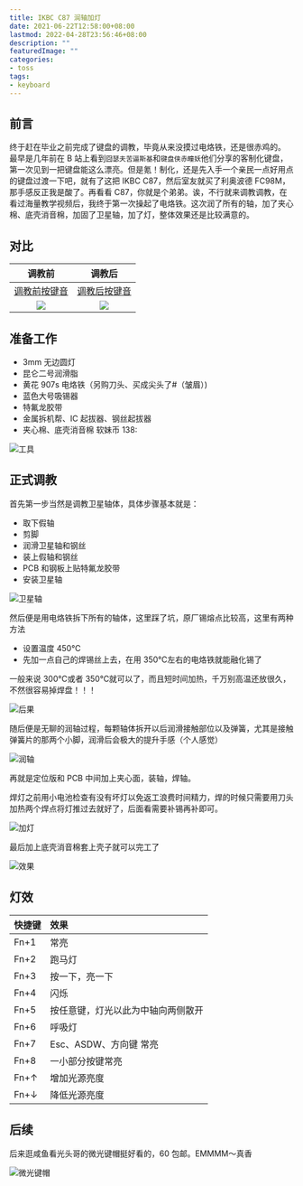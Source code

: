 ```yaml
---
title: IKBC C87 润轴加灯
date: 2021-06-22T12:58:00+08:00
lastmod: 2022-04-28T23:56:46+08:00
description: ""
featuredImage: ""
categories:
- toss
tags:
- keyboard
---
```


## 前言

终于赶在毕业之前完成了键盘的调教，毕竟从来没摸过电烙铁，还是很赤鸡的。
最早是几年前在 B 站上看到`囧瑟夫苦逼斯基`和`键盘侠赤瞳妖`他们分享的客制化键盘，第一次见到一把键盘能这么漂亮。但是氪！制化，还是先入手一个亲民一点好用点的键盘过渡一下吧，就有了这把 IKBC C87，然后室友就买了利奥波德 FC98M，那手感反正我是酸了。再看看 C87，你就是个弟弟。诶，不行就来调教调教，在看过海量教学视频后，我终于第一次操起了电烙铁。这次润了所有的轴，加了夹心棉、底壳消音棉，加固了卫星轴，加了灯，整体效果还是比较满意的。

## 对比
调教前 | 调教后
:--: | :--:
[调教前按键音](https://fastly.jsdelivr.net/gh/zggsong/img_hosting/media/%E8%B0%83%E6%95%99%E5%89%8D.m4a) | [调教后按键音](https://fastly.jsdelivr.net/gh/zggsong/img_hosting/media/%E8%B0%83%E6%95%99%E5%90%8E.m4a)
![](https://cdn.zggsong.cn/2021/06/23/a79ceed6817c2.JPG) | ![](https://cdn.zggsong.cn/2021/06/23/bed2fcb69d294.JPG)
## 准备工作

- 3mm 无边圆灯
- 昆仑二号润滑脂
- 黄花 907s 电烙铁（另购刀头、买成尖头了#（皱眉）)
- 蓝色大号吸锡器
- 特氟龙胶带
- 金属拆机帮、IC 起拔器、钢丝起拔器
- 夹心棉、底壳消音棉
软妹币 138:

![工具](https://cdn.zggsong.cn/2021/06/29/30c16977612e1.jpg)

## 正式调教

首先第一步当然是调教卫星轴体，具体步骤基本就是：
- 取下假轴
- 剪脚
- 润滑卫星轴和钢丝
- 装上假轴和钢丝
- PCB 和钢板上贴特氟龙胶带
- 安装卫星轴

![卫星轴](https://cdn.zggsong.cn/2021/06/29/243275d0ce633.jpg)

然后便是用电烙铁拆下所有的轴体，这里踩了坑，原厂锡熔点比较高，这里有两种方法
- 设置温度 450℃
- 先加一点自己的焊锡丝上去，在用 350℃左右的电烙铁就能融化锡了

一般来说 300℃或者 350℃就可以了，而且短时间加热，千万别高温还放很久，不然很容易掉焊盘！！！

![后果](https://cdn.zggsong.cn/2021/06/29/6f768567c4b5e.jpg)

随后便是无聊的润轴过程，每颗轴体拆开以后润滑接触部位以及弹簧，尤其是接触弹簧片的那两个小脚，润滑后会极大的提升手感（个人感觉）

![润轴](https://cdn.zggsong.cn/2021/06/29/44ac06fcca507.jpg)

再就是定位版和 PCB 中间加上夹心面，装轴，焊轴。

焊灯之前用小电池检查有没有坏灯以免返工浪费时间精力，焊的时候只需要用刀头加热两个焊点将灯推过去就好了，后面看需要补锡再补即可。

![加灯](https://cdn.zggsong.cn/2021/06/29/82f759b7d1959.jpg)

最后加上底壳消音棉套上壳子就可以完工了

![效果](https://cdn.zggsong.cn/2021/06/29/ae64b147d1e91.jpg)

## 灯效
| 快捷键 | 效果 |
| :-- |:--|
Fn+1|常亮
Fn+2|跑马灯
Fn+3|按一下，亮一下
Fn+4|闪烁
Fn+5|按任意键，灯光以此为中轴向两侧散开
Fn+6|呼吸灯
Fn+7|Esc、ASDW、方向键 常亮
Fn+8|一小部分按键常亮
Fn+↑|增加光源亮度
Fn+↓|降低光源亮度

## 后续

后来逛咸鱼看光头哥的微光键帽挺好看的，60 包邮。EMMMM～真香

![微光键帽](https://cdn.zggsong.cn/2021/06/29/7f9cc9bcf2001.jpg)
